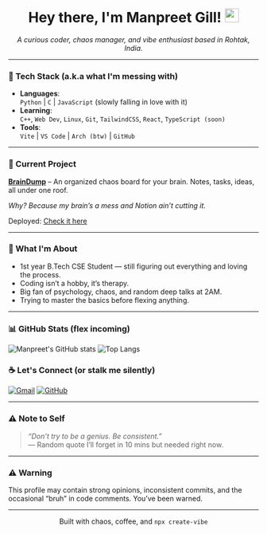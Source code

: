 <h1 align="center">Hey there, I'm Manpreet Gill! <img src="https://media.giphy.com/media/hvRJCLFzcasrR4ia7z/giphy.gif" width="28"></h1>

<p align="center">
  <i>A curious coder, chaos manager, and vibe enthusiast based in Rohtak, India.</i>
</p>

---

### 🔧 Tech Stack (a.k.a what I'm messing with)

- **Languages**:  
  `Python` | `C` | `JavaScript` (slowly falling in love with it)  
- **Learning**:  
  `C++`, `Web Dev`, `Linux`, `Git`, `TailwindCSS`, `React`, `TypeScript (soon)`
- **Tools**:  
  `Vite` | `VS Code` | `Arch (btw)` | `GitHub` 

---
### 🚧 Current Project
**[BrainDump](https://github.com/Manpreet113/BrainDump)** – An organized chaos board for your brain. Notes, tasks, ideas, all under one roof.

_Why? Because my brain’s a mess and Notion ain’t cutting it._

Deployed: [Check it here](https://brain-dump-dne7q7idc-manpreet113s-projects.vercel.app/)

---

### 🧠 What I'm About

- 1st year B.Tech CSE Student — still figuring out everything and loving the process.
- Coding isn’t a hobby, it’s therapy.
- Big fan of psychology, chaos, and random deep talks at 2AM.
- Trying to master the basics before flexing anything.

---

### 📊 GitHub Stats (flex incoming)
![Manpreet's GitHub stats](https://github-readme-stats.vercel.app/api?username=Manpreet113&show_icons=true&theme=tokyonight&hide=prs)
![Top Langs](https://github-readme-stats.vercel.app/api/top-langs/?username=Manpreet113&layout=compact&theme=tokyonight)


### ☕ Let's Connect (or stalk me silently)
[![Gmail](https://img.shields.io/badge/Gmail-D14836?style=flat&logo=gmail&logoColor=white)](mailto:manpreet10542@gmail.com)
[![GitHub](https://img.shields.io/badge/GitHub-100000?style=flat&logo=github&logoColor=white)](https://github.com/Manpreet113)

---

### ⚠️ Note to Self

> _“Don’t try to be a genius. Be consistent.”_  
> — Random quote I’ll forget in 10 mins but needed right now.

---

### ⚠️ Warning
This profile may contain strong opinions, inconsistent commits, and the occasional “bruh” in code comments. You’ve been warned.


---

<p align="center">Built with chaos, coffee, and <code>npx create-vibe</code></p>


<!---
Manpreet113/Manpreet113 is a ✨ special ✨ repository because its `README.md` (this file) appears on your GitHub profile.
You can click the Preview link to take a look at your changes.
--->

